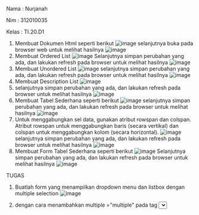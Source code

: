 Nama    : Nurjanah

Nim     : 312010035

Kelas   : TI.20.D1

1. Membuat Dokumen Html seperti berikut
![image](https://user-images.githubusercontent.com/101665497/160268245-d8b656a6-62fd-4080-a032-3a6bc626e942.png)
selanjutnya buka pada browser web untuk melihat hasilnya
![image](https://user-images.githubusercontent.com/101665497/160268271-8a1a9633-4853-4337-bb37-5dcf609fe720.png)
2. Membuat Ordered List
![image](https://user-images.githubusercontent.com/101665497/160268300-e59ba1c6-8308-49fa-9e14-7039d4da500d.png)
Selanjutnya simpan perubahan yang ada, dan lakukan refresh pada browser untuk melihat hasilnya
![image](https://user-images.githubusercontent.com/101665497/160268341-51eedc9b-fda7-47db-9fe1-6cbe8db14cf9.png)
3. Membuat Unordered List
![image](https://user-images.githubusercontent.com/101665497/160268399-77e3c264-1f32-45ba-8e82-9fd87fef0d4c.png)
selanjutnya simpan perubahan yang ada, dan lakukan refresh pada browser untuk melihat hasilnya
![image](https://user-images.githubusercontent.com/101665497/160268412-8200b2ca-72f5-4670-a09e-3fb0d4a6e610.png)
4. Membuat Description List
![image](https://user-images.githubusercontent.com/101665497/160268437-ed651346-e9c9-42dd-a951-7b402d234ce8.png)
5. selanjutnya simpan perubahan yang ada, dan lakukan refresh pada browser untuk melihat hasilnya
![image](https://user-images.githubusercontent.com/101665497/160268455-775ab771-5fe3-4fef-91ac-40e3db0b1c21.png)
6. Membuat Tabel Sederhana seperti berikut
![image](https://user-images.githubusercontent.com/101665497/160268479-248a737b-be69-4c70-b9db-e80046aefb3b.png)
selanjutnya simpan perubahan yang ada, dan lakukan refresh pada browser untuk melihat hasilnya
![image](https://user-images.githubusercontent.com/101665497/160268499-1208d23a-40c5-4be9-a871-3706c7e88ccf.png)
7. Untuk menggabungkan sel data, gunakan atribut rowspan dan colspan. Atribut rowspan untuk
menggabungkan baris (secara vertikal) dan colspan untuk menggabungkan kolom (secara
horizontal).
![image](https://user-images.githubusercontent.com/101665497/160268531-44320fa5-3154-41c4-9eaf-79dd1e814e48.png)
selanjutnya simpan perubahan yang ada, dan lakukan refresh pada browser untuk melihat hasilnya
![image](https://user-images.githubusercontent.com/101665497/160268544-b8d7d7e8-47b6-4fa1-97c6-4f86fcfabd49.png)
8. Membuat Form Tabel Sederhana seperti berikut
![image](https://user-images.githubusercontent.com/101665497/160268592-59a3fd2f-ed3c-4b14-a251-d8961cfe2673.png)
Selanjutnya simpan perubahan yang ada, dan lakukan refresh pada browser untuk melihat hasilnya
![image](https://user-images.githubusercontent.com/101665497/160268613-be0d6e32-7d89-43c7-8441-80965334bd21.png)

TUGAS

1.  Buatlah form yang menampilkan dropdown menu dan listbox dengan multiple selection
![image](https://user-images.githubusercontent.com/101665497/160271110-8e3f8619-c4fc-4e9e-b128-4eb4269b08c5.png)

2. dengan cara menambahkan multiple ="multiple" pada tag <select>
![image](https://user-images.githubusercontent.com/101665497/160271150-5cb09284-4bf4-4f6b-8faf-e6f1adcde7c1.png)


